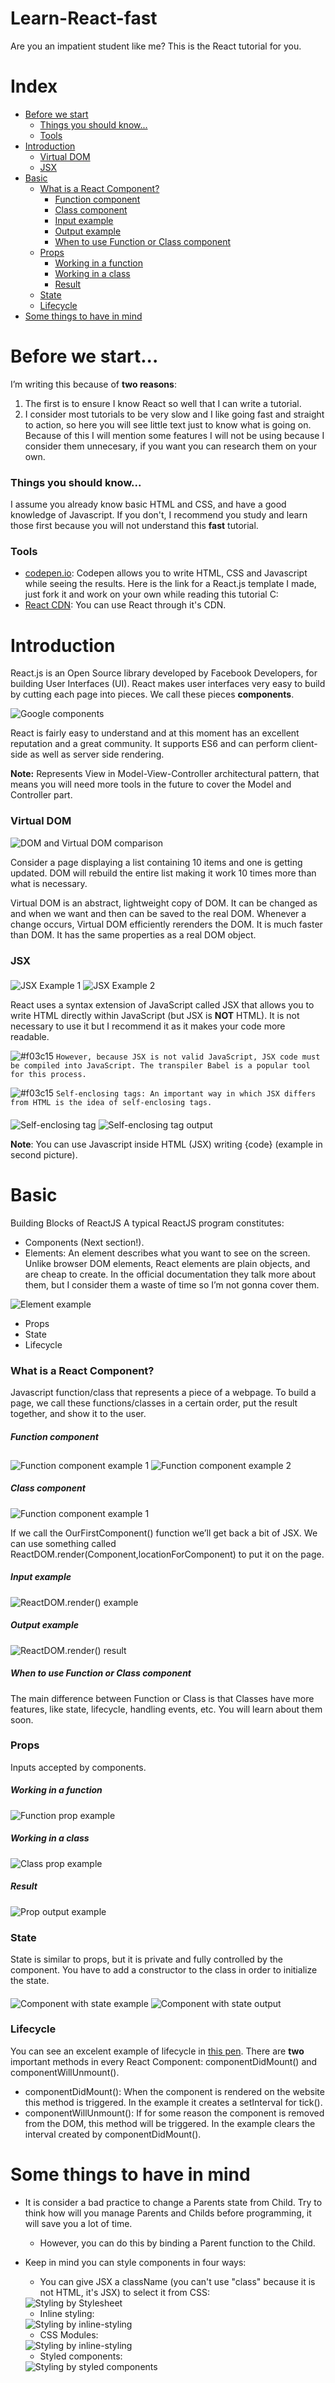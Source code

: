 # Learn-React-fast
Are you an impatient student like me? This is the React tutorial for you.


# Index
- [Before we start](#Before)
  - [Things you should know...](#Know)
  - [Tools](#Tools)
- [Introduction](#Introduction)
  - [Virtual DOM](#VirtualDOM)
  - [JSX](#JSX)
- [Basic](#Basic)
  - [What is a React Component?](#ReactComponent)
    - [Function component](#FunctionComponent)
    - [Class component](#ClassComponent)
    - [Input example](#InputExample)
    - [Output example](#OutputExample)
    - [When to use Function or Class component](#WhenFunctionClass)
  - [Props](#Props)
    - [Working in a function](#PropFunction)
    - [Working in a class](#PropClass)
    - [Result](#PropResult)
  - [State](#State)
  - [Lifecycle](#Lifecycle)
- [Some things to have in mind](#Things)


# <a name="Before">Before we start...</a>
I’m writing this because of **two reasons**:
1. The first is to ensure I know React so well that I can write a tutorial.
2. I consider most tutorials to be very slow and I like going fast and straight to action, so here you will see little text just to know what is going on. Because of this I will mention some features I will not be using because I consider them unnecesary, if you want you can research them on your own.


### <a name="Know">Things you should know...</a>
I assume you already know basic HTML and CSS, and have a good knowledge of Javascript. If you don't, I recommend you study and learn those first because you will not understand this **fast** tutorial.


### <a name="Tools">Tools</a>
- [codepen.io](https://codepen.io/LeWanderer/pen/rqBPqO): Codepen allows you to write HTML, CSS and Javascript while seeing the results. Here is the link for a React.js template I made, just fork it and work on your own while reading this tutorial C:
- [React CDN](https://reactjs.org/docs/cdn-links.html): You can use React through it's CDN.


# <a name="Introduction">Introduction</a>
React.js is an Open Source library developed by Facebook Developers, for building User Interfaces (UI). React makes user interfaces very easy to build by cutting each page into pieces. We call these pieces **components**.

<img align="middle" src="https://github.com/LeWanderer/Learn-React-fast/blob/draft/images/components.png?raw=true" alt="Google components">

React is fairly easy to understand and at this moment has an excellent reputation and a great community. It supports ES6 and can perform client-side as well as server side rendering.

**Note:** Represents View in Model-View-Controller architectural pattern, that means you will need more tools in the future to cover the Model and Controller part.


### <a name="VirtualDOM">Virtual DOM</a>
<img align="middle" src="https://github.com/LeWanderer/Learn-React-fast/blob/draft/images/DOM%20and%20Virtual%20DOM.png?raw=true" alt="DOM and Virtual DOM comparison">

Consider a page displaying a list containing 10 items and one is getting updated. DOM will rebuild the entire list making it work 10 times more than what is necessary.

Virtual DOM is an abstract, lightweight copy of DOM. It can be changed as and when we want and then can be saved to the real DOM. Whenever a change occurs, Virtual DOM efficiently rerenders the DOM. It is much faster than DOM. It has the same properties as a real DOM object.


### <a name="JSX">JSX</a>
<img align="middle" src="https://github.com/LeWanderer/Learn-React-fast/blob/draft/images/JSX%20example%201.png?raw=true" alt="JSX Example 1">
<img align="middle" src="https://github.com/LeWanderer/Learn-React-fast/blob/draft/images/JSX%20example%202.png?raw=true" alt="JSX Example 2">

React uses a syntax extension of JavaScript called JSX that allows you to write HTML directly within JavaScript (but JSX is **NOT** HTML). It is not necessary to use it but I recommend it as it makes your code more readable.

![#f03c15](https://placehold.it/15/f03c15/000000?text=+) `However, because JSX is not valid JavaScript, JSX code must be compiled into JavaScript. The transpiler Babel is a popular tool for this process.` 

![#f03c15](https://placehold.it/15/f03c15/000000?text=+) `Self-enclosing tags: An important way in which JSX differs from HTML is the idea of self-enclosing tags.` 

<img align="middle" src="https://github.com/LeWanderer/Learn-React-fast/blob/draft/images/Self-enclosing%20tags.png?raw=true" alt="Self-enclosing tag">

<img align="middle" src="https://github.com/LeWanderer/Learn-React-fast/blob/draft/images/Self-enclosing%20tags%20output.png?raw=true" alt="Self-enclosing tag output">




**Note**: You can use Javascript inside HTML (JSX) writing {code} (example in second picture).


# <a name="Basic">Basic</a>
Building Blocks of ReactJS
A typical ReactJS program constitutes:
- Components (Next section!).
- Elements: An element describes what you want to see on the screen. Unlike browser DOM elements, React elements are plain objects, and are cheap to create. In the official documentation they talk more about them, but I consider them a waste of time so I’m not gonna cover them.
<img align="middle" src="https://github.com/LeWanderer/Learn-React-fast/blob/draft/images/Element%20example.png?raw=true" alt="Element example">

- Props
- State
- Lifecycle


### <a name="ReactComponent">What is a React Component?</a>
Javascript function/class that represents a piece of a webpage. To build a page, we call these functions/classes in a certain order, put the result together, and show it to the user.


##### <a name="FunctionComponent">Function component</a>
<img align="middle" src="https://github.com/LeWanderer/Learn-React-fast/blob/draft/images/Function%20component%201.png?raw=true" alt="Function component example 1">
<img align="middle" src="https://github.com/LeWanderer/Learn-React-fast/blob/draft/images/Function%20component%202.png?raw=true" alt="Function component example 2">


##### <a name="ClassComponent">Class component</a>
<img align="middle" src="https://github.com/LeWanderer/Learn-React-fast/blob/draft/images/Class%20component.png?raw=true" alt="Function component example 1">

If we call the OurFirstComponent() function we’ll get back a bit of JSX. We can use something called ReactDOM.render(Component,locationForComponent) to put it on the page.


##### <a name="InputExample">Input example</a>
<img align="middle" src="https://github.com/LeWanderer/Learn-React-fast/blob/draft/images/ReactDOM.render%20example.png?raw=true" alt="ReactDOM.render() example">


##### <a name="OutputExample">Output example</a>
<img align="middle" src="https://github.com/LeWanderer/Learn-React-fast/blob/draft/images/ReactDOM.render%20test%20result.png?raw=true" alt="ReactDOM.render() result">


##### <a name="WhenFunctionClass">When to use Function or Class component</a>
The main difference between Function or Class is that Classes have more features, like state, lifecycle, handling events, etc. You will learn about them soon.


### <a name="Props">Props</a>
Inputs accepted by components.

##### <a name="PropFunction">Working in a function</a>
<img align="middle" src="https://github.com/LeWanderer/Learn-React-fast/blob/draft/images/Function%20prop%20example.png?raw=true" alt="Function prop example">


##### <a name="PropClass">Working in a class</a>
<img align="middle" src="https://github.com/LeWanderer/Learn-React-fast/blob/draft/images/Class%20prop%20example.png?raw=true" alt="Class prop example">


##### <a name="PropResult">Result</a>
<img align="middle" src="https://github.com/LeWanderer/Learn-React-fast/blob/draft/images/Prop%20output%20example.png?raw=true" alt="Prop output example">


### <a name="State">State</a>
State is similar to props, but it is private and fully controlled by the component. You have to add a constructor to the class in order to initialize the state.

<img align="middle" src="https://github.com/LeWanderer/Learn-React-fast/blob/draft/images/Component%20with%20state%20example.png?raw=true" alt="Component with state example">

<img align="middle" src="https://github.com/LeWanderer/Learn-React-fast/blob/draft/images/Component%20with%20state%20output.png?raw=true" alt="Component with state output">



### <a name="Lifecycle">Lifecycle</a>
You can see an excelent example of lifecycle in [this pen](https://codepen.io/gaearon/pen/amqdNA?editors=0010). There are **two** important methods in every React Component: componentDidMount() and componentWillUnmount(). 

- componentDidMount(): When the component is rendered on the website this method is triggered. In the example it creates a setInterval for tick().
- componentWillUnmount(): If for some reason the component is removed from the DOM, this method will be triggered. In the example clears the interval created by componentDidMount().


# <a name="Things">Some things to have in mind</a>
- It is consider a bad practice to change a Parents state from Child. Try to think how will you manage Parents and Childs before programming, it will save you a lot of time.
  - However, you can do this by binding a Parent function to the Child.
- Keep in mind you can style components in four ways:

  - You can give JSX a className (you can't use "class" because it is not HTML, it's JSX) to select it from CSS:
  <img align="middle" src="https://github.com/LeWanderer/Learn-React-fast/blob/draft/images/Styling%20components%20-%20CSS%20Stylesheet.png?raw=true" alt="Styling by Stylesheet">
  
  - Inline styling:
  <img align="middle" src="https://github.com/LeWanderer/Learn-React-fast/blob/draft/images/Styling%20components%20-%20Inline%20styling.png?raw=true" alt="Styling by inline-styling">
  
  - CSS Modules:
  <img align="middle" src="https://github.com/LeWanderer/Learn-React-fast/blob/draft/images/Styling%20components%20-%20CSS%20Modules.png?raw=true" alt="Styling by inline-styling">
 
  - Styled components:
  <img align="middle" src="https://github.com/LeWanderer/Learn-React-fast/blob/draft/images/Styling%20components%20-%20Styled-components.png?raw=true" alt="Styling by styled components">
  

